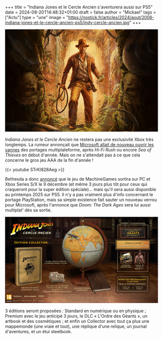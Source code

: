 +++
title = "Indiana Jones et le Cercle Ancien s'aventurera aussi sur PS5"
date = 2024-08-20T14:48:32+01:00
draft = false
author = "Mickael"
tags = ["Actu"]
type = "une"
image = "https://nostick.fr/articles/2024/aout/2008-indiana-jones-et-le-cercle-ancien-ps5/indy-cercle-ancien.jpg"
+++

![Indiana Jones et le Cercle Ancien](indy-cercle-ancien.jpg "La PS5, un tout nouveau monde pour Indy")

*Indiana Jones et le Cercle Ancien* ne restera pas une exclusivité Xbox très longtemps. La rumeur annonçait que [Microsoft allait de nouveau ouvrir les vannes](https://nostick.fr/articles/2024/aout/1708-backlog-semaine-plucky-squire-forza-horizon-steam/#la-rumeur-de-la-semaine--forza-horizon-5-sur-ps5-) des portages multiplateforme, après *Hi-Fi Rush* ou encore *Sea of Thieves* en début d'année. Mais on ne s'attendait pas à ce que cela concerne le gros jeu AAA de la fin d'année !

{{< youtube STrKl828Aeg >}} 

Bethesda a donc [annoncé](https://bethesda.net/fr/article/75UbsSjcgLIkfwqjJIgRfu/indiana-jones-and-the-great-circle-launch-december-9) que le jeu de MachineGames sortira sur PC et Xbox Series S/X le 9 décembre (et même 3 jours plus tôt pour ceux qui craqueront pour la super édition spéciale)… mais qu'il sera aussi disponible au printemps 2025 sur PS5. Il n'y a pas vraiment plus d'info concernant le portage PlayStation, mais sa simple existence fait sauter un nouveau verrou pour Microsoft, après l'annonce que *Doom: The Dark Ages* sera lui aussi multiplat' dès sa sortie.

![Indiana Jones et le Cercle Ancien](indy-edition-collector.jpg "")

3 éditions seront proposées : Standard en numérique ou en physique ; Premium avec le jeu anticipé 3 jours, le DLC « L'Ordre des Géants », un artbook et des cosmétiques ; et enfin un Collector avec tout ça plus une mappemonde (une vraie et tout), une réplique d'une relique, un journal d'aventures, et un étui steelbook.